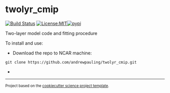 twolyr_cmip
==============================
[![Build Status](https://github.com/andrewpauling/twolyr_cmip/workflows/Tests/badge.svg)](https://github.com/andrewpauling/twolyr_cmip/actions)
[![License:MIT](https://img.shields.io/badge/License-MIT-lightgray.svg?style=flt-square)](https://opensource.org/licenses/MIT)[![pypi](https://img.shields.io/pypi/v/twolyr_cmip.svg)](https://pypi.org/project/twolyr_cmip)
<!-- [![conda-forge](https://img.shields.io/conda/dn/conda-forge/twolyr_cmip?label=conda-forge)](https://anaconda.org/conda-forge/twolyr_cmip) -->

Two-layer model code and fitting procedure

To install and use:

- Download the repo to NCAR machine:
```
git clone https://github.com/andrewpauling/twolyr_cmip.git
```

- 


--------

<p><small>Project based on the <a target="_blank" href="https://github.com/jbusecke/cookiecutter-science-project">cookiecutter science project template</a>.</small></p>

